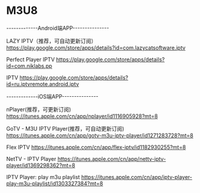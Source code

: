 # M3U8

-------------Android端APP---------------

LAZY IPTV（推荐，可自动更新订阅）
https://play.google.com/store/apps/details?id=com.lazycatsoftware.iptv

Perfect Player IPTV
https://play.google.com/store/apps/details?id=com.niklabs.pp

IPTV
https://play.google.com/store/apps/details?id=ru.iptvremote.android.iptv

-------------iOS端APP---------------

nPlayer(推荐，可更新订阅)
https://itunes.apple.com/cn/app/nplayer/id1116905928?mt=8

GoTV - M3U IPTV Player(推荐，可自动更新订阅)
https://itunes.apple.com/cn/app/gotv-m3u-iptv-player/id1271283728?mt=8

Flex IPTV
https://itunes.apple.com/cn/app/flex-iptv/id1182930255?mt=8

NetTV - IPTV Player
https://itunes.apple.com/cn/app/nettv-iptv-player/id1369298362?mt=8

IPTV Player: play m3u playlist
https://itunes.apple.com/cn/app/iptv-player-play-m3u-playlist/id1303327384?mt=8
